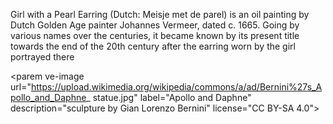 Girl with a Pearl Earring (Dutch: Meisje met de parel) is an oil painting by Dutch Golden Age painter Johannes Vermeer, dated c. 1665. Going by various names over the centuries, it became known by its present title towards the end of the 20th century after the earring worn by the girl portrayed there 

<parem ve-image
url=&quot;https://upload.wikimedia.org/wikipedia/commons/a/ad/Bernini%27s_Apollo_and_Daphne_
statue.jpg&quot;
label=&quot;Apollo and Daphne&quot;
description=&quot;sculpture by Gian Lorenzo Bernini&quot;
license=&quot;CC BY-SA 4.0&quot;&gt;
